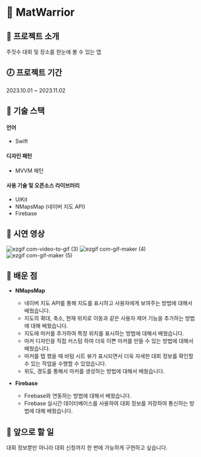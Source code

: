 # 🥋 MatWarrior

## 👐 프로젝트 소개
<p align="justify">
  주짓수 대회 및 장소를 한눈에 볼 수 있는 앱
</p>

## 🕖 프로젝트 기간
<p align="justify">
  2023.10.01 ~ 2023.11.02
</p>


## 🚀 기술 스택

#### 언어
* Swift
#### 디자인 패턴
* MVVM 패턴
#### 사용 기술 및 오픈소스 라이브러리
* UIKit
* NMapsMap (네이버 지도 API)
* Firebase


## 🚀 시연 영상
![ezgif com-video-to-gif (3)](https://github.com/Sang-Mini/MatWarrior/assets/105893642/846450a9-a411-456c-b672-ba05e7e10414)
![ezgif com-gif-maker (4)](https://github.com/Sang-Mini/MatWarrior/assets/105893642/89645cbe-8d45-49f7-b2c1-1efc533bf6aa)
![ezgif com-gif-maker (5)](https://github.com/Sang-Mini/MatWarrior/assets/105893642/ef7ff581-7cc1-450d-81fe-c4044bb8bd54)


## 🤩 배운 점
* **NMapsMap**
  * 네이버 지도 API를 통해 지도를 표시하고 사용자에게 보여주는 방법에 대해서 배웠습니다.
  * 지도의 확대, 축소, 현재 위치로 이동과 같은 사용자 제어 기능을 추가하는 방법에 대해 배웠습니다.
  * 지도에 마커를 추가하여 특정 위치를 표시하는 방법에 대해서 배웠습니다.
  * 마커 디자인을 직접 커스텀 하여 더욱 이쁜 마커를 만들 수 있는 방법에 대해서 배웠습니다.
  * 마커를 탭 했을 때 바텀 시트 뷰가 표시되면서 더욱 자세한 대회 정보를 확인할 수 있는 작업을 수행할 수 있었습니다.
  * 위도, 경도를 통해서 마커를 생성하는 방법에 대해서 배웠습니다.

* **Firebase**
  * Firebase와 연동하는 방법에 대해서 배웠습니다.
  * Firebase 실시간 데이터베이스를 사용하여 대회 정보를 저장하여 통신하는 방법에 대해 배웠습니다.

## 🫡 앞으로 할 일
<p align="justify">
  대회 정보뿐만 아니라 대회 신청까지 한 번에 가능하게 구현하고 싶습니다.
</p>
